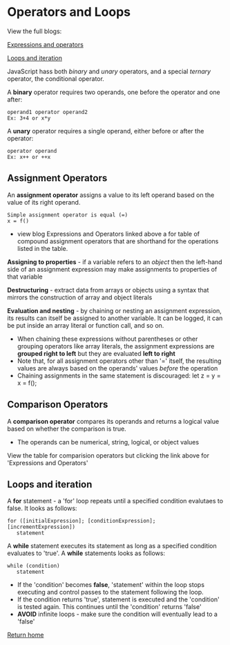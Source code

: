 # Operators and Loops

View the full blogs:

[Expressions and operators](https://developer.mozilla.org/en-US/docs/Web/JavaScript/Guide/Expressions_and_Operators)

[Loops and iteration](https://developer.mozilla.org/en-US/docs/Web/JavaScript/Guide/Loops_and_iteration)

JavaScript hass both *binary* and *unary* operators, and a special *ternary* operator, the conditional operator.

A **binary** operator requires two operands, one before the operator and one after:

    operand1 operator operand2
    Ex: 3+4 or x*y

A **unary** operator requires a single operand, either before or after the operator:

    operator operand
    Ex: x++ or ++x

## Assignment Operators

An **assignment operator** assigns a value to its left operand based on the value of its right operand.

    Simple assignment operator is equal (=)
    x = f()

- view blog Expressions and Operators linked above a for table of compound assignment operators that are shorthand for the operations listed in the table.

**Assigning to properties** - if a variable refers to an *object* then the left-hand side of an assignment expression may make assignments to properties of that variable

**Destructuring** - extract data from arrays or objects using a syntax that mirrors the construction of array and object literals

**Evaluation and nesting** - by chaining or nesting an assignment expression, its results can itself be assigned to another variable. It can be logged, it can be put inside an array literal or function call, and so on.

- When chaining these expressions without parentheses or other grouping operators like array literals, the assignment expressions are **grouped right to left** but they are evaluated **left to right**
- Note that, for all assignment operators other than '=' itself, the resulting values are always based on the operands' values *before* the operation
- Chaining assignments in the same statement is discouraged: let z = y = x = f();

## Comparison Operators

A **comparison operator** compares its operands and returns a logical value based on whether the comparison is true.

- The operands can be numerical, string, logical, or object values

View the table for comparision operators but clicking the link above for 'Expressions and Operators'

## Loops and iteration

A **for** statement - a 'for' loop repeats until a specified condition evalutaes to false. It looks as follows:

    for ([initialExpression]; [conditionExpression];          [incrementExpression])
       statement

A **while** statement executes its statement as long as a specified condition evaluates to 'true'. A **while** statements looks as follows:

    while (condition)
       statement

- If the 'condition' becomes **false**, 'statement' within the loop stops executing and control passes to the statement following the loop.
- If the condition returns 'true', statement is executed and the 'condition' is tested again. This continues until the 'condition' returns 'false'
- **AVOID** infinite loops - make sure the condition will eventually lead to a 'false'

[Return home](https://khofstetter94.github.io/reading-notes/)
